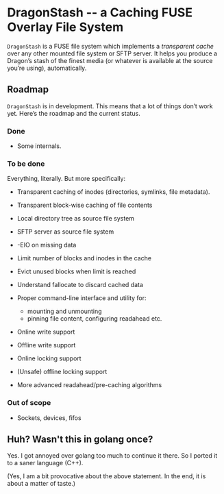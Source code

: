 # DragonStash -- a Caching FUSE Overlay File System

`DragonStash` is a FUSE file system which implements a *transparent cache*
over any other mounted file system or SFTP server. It helps you produce a
Dragon’s stash of the finest media (or whatever is available at the source
you’re using), automatically.

## Roadmap

`DragonStash` is in development. This means that a lot of things don’t work
yet. Here’s the roadmap and the current status.

### Done

* Some internals.

### To be done

Everything, literally. But more specifically:

* Transparent caching of inodes (directories, symlinks, file metadata).
* Transparent block-wise caching of file contents
* Local directory tree as source file system
* SFTP server as source file system
* -EIO on missing data
* Limit number of blocks and inodes in the cache
* Evict unused blocks when limit is reached
* Understand fallocate to discard cached data
* Proper command-line interface and utility for:

  - mounting and unmounting
  - pinning file content, configuring readahead etc.

* Online write support
* Offline write support
* Online locking support
* (Unsafe) offline locking support
* More advanced readahead/pre-caching algorithms

### Out of scope

* Sockets, devices, fifos

## Huh? Wasn't this in golang once?

Yes. I got annoyed over golang too much to continue it there. So I ported
it to a saner language (C++).

(Yes, I am a bit provocative about the above statement. In the end, it is
about a matter of taste.)
